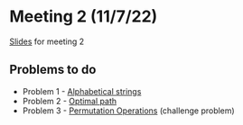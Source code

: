 # Meeting 2 (11/7/22)

[Slides](https://docs.google.com/presentation/d/1oV_BsPfocnzj2GhQrSkjNEwTmeirNbO-XiSTKfjm_Zo/edit?usp=sharing) for meeting 2

## Problems to do

- Problem 1 - [Alphabetical strings](https://codeforces.com/problemset/problem/1547/B)
- Problem 2 - [Optimal path](https://codeforces.com/problemset/problem/1700/A)
- Problem 3 - [Permutation Operations](https://codeforces.com/problemset/problem/1746/C) (challenge problem)
